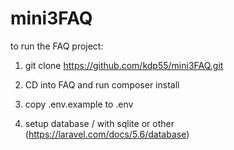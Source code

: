 # mini3FAQ

to run the FAQ project:

1. git clone https://github.com/kdp55/mini3FAQ.git

2. CD into FAQ and run composer install

3. copy .env.example to .env

4. setup database / with sqlite or other (https://laravel.com/docs/5.6/database)